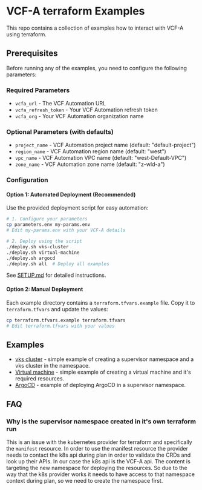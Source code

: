 # VCF-A terraform Examples

This repo contains a collection of examples how to interact with VCF-A using terraform. 

## Prerequisites

Before running any of the examples, you need to configure the following parameters:

### Required Parameters
- `vcfa_url` - The VCF Automation URL
- `vcfa_refresh_token` - Your VCF Automation refresh token
- `vcfa_org` - Your VCF Automation organization name

### Optional Parameters (with defaults)
- `project_name` - VCF Automation project name (default: "default-project")
- `region_name` - VCF Automation region name (default: "west")
- `vpc_name` - VCF Automation VPC name (default: "west-Default-VPC")
- `zone_name` - VCF Automation zone name (default: "z-wld-a")

### Configuration

#### Option 1: Automated Deployment (Recommended)
Use the provided deployment script for easy automation:

```bash
# 1. Configure your parameters
cp parameters.env my-params.env
# Edit my-params.env with your VCF-A details

# 2. Deploy using the script
./deploy.sh vks-cluster
./deploy.sh virtual-machine
./deploy.sh argocd
./deploy.sh all  # Deploy all examples
```

See [SETUP.md](./SETUP.md) for detailed instructions.

#### Option 2: Manual Deployment
Each example directory contains a `terraform.tfvars.example` file. Copy it to `terraform.tfvars` and update the values:

```bash
cp terraform.tfvars.example terraform.tfvars
# Edit terraform.tfvars with your values
```

## Examples

* [vks cluster](./vks-cluster) -  simple example of creating a supervisor namespace and a vks cluster in the namespace.
* [Virtual machine](./virtual-machine) - simple example of creating a virtual machine and it's required resources.
* [ArgoCD](./argocd) - example of deploying ArgoCD in a supervisor namespace.

## FAQ

### Why is the supervisor namespace created in it's own terraform run

This is an issue with the kubernetes provider for terraform and specifically the `manifest` resource. In order to use the manifest resource the provider needs to contact the k8s api during plan in order to validate the CRDs and look up their APIs.  In our case the k8s api is the VCF-A api. The content is targeting the new namespace for deploying the resources. So due to the way that the k8s provider works it needs to have access to  that namespace context during plan, so we need to create the namespace first.